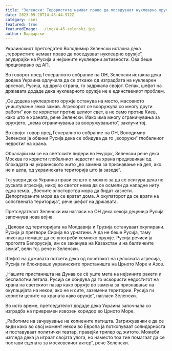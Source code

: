 ```yaml
---
title: "Зеленски: Терористите немаат право да поседуваат нуклеарно оружје"
date: 2023-09-20T14:45:44.972Z
category: свет
featured: true
featuredImage: ../img/4-45-zelenski.jpg
author: Вардарски
---
```

Украинскиот претседател Володимир Зеленски истакна дека „терористите немаат право да поседуваат нуклеарно оружје“, алудирајќи на Русија и нејзините нуклеарни активности. Ова беше прецизирано од АП.

Во говорот пред Генералното собрание на ОН, Зеленски истакна дека додека Украина одлучила да се откаже од изградбата на нуклеарен арсенал, Русија, од друга страна, го задржала својот. Сепак, шефот на државата додаде дека нуклеарното оружје не е единствениот проблем.

„Се додека нуклеарното оружје останува на место, масовното уништување зема замав. Агресорот се вооружува со многу други работи“ кои се користат против целиот свет, а не само против Киев, како што е храната, рече Зеленски. Иако има многу ограничувања за оружјето, „нема ограничувања за вооружувањето“, заклучи тој.

Во својот говор пред Генералното собрание на ОН, Володимир Зеленски ја обвини Русија дека се обидува да го „вооружи“ глобалниот недостиг на храна.

Обраќајќи им се на светските лидери во Њујорк, Зеленски рече дека Москва го користи глобалниот недостиг на храна предизвикан од блокадата на украинското жито „во замена за признавање на дел, ако не и цела, од украинската територија што ја зазеде“.

Тој увери дека Украина прави се што е можно за да се осигура дека по руската агресија, никој во светот нема да се осмели да нападне ниту една земја. „Воените злосторства мора да бидат казнети. Депортираните мора да се вратат дома. А окупаторот да се врати на сопствената територија“, рече шефот на државата.

Претседателот Зеленски им нагласи на ОН дека секоја деценија Русија започнува нова војна.

„Делови од територијата на Молдавија и Грузија остануваат окупирани. Русија ја претвори Сирија во урнатини. А да не беше Русија, таму никогаш немаше да се употреби хемиско оружје. Русија речиси ја проголта Белорусија, им се заканува на Казахстан и на балтичките земји“, вели тој. рече и Зеленски.

Шефот на државата потсети дека од почетокот на целосната агресија, Русија ги блокираше украинските пристаништа на Црното Море и Азов.

„Нашите пристаништа на Дунав се сè уште мета на нејзините ракети и беспилотни летала. Русија се обидува да го искористи недостигот на храна на светскиот пазар како оружје во замена за признавање на окупацијата на некои, ако не и сите, заземени територии. Русија ги користи цените на храната како оружје“, нагласи Зеленски.

Во исто време, претседателот додаде дека Украина започнала со изградба на привремен извозен коридор во Црното Море.

„Работиме на зачувување на копнените патишта. Загрижувачки е да се види како во овој момент некои во Европа ја поткопуваат солидарноста и поставуваат политички театар, правејќи трилер од житото. Можеби изгледа дека ја играат својата улога, но наместо тоа тие помагаат да се постави сцената за московскиот актер“, рече Зеленски.